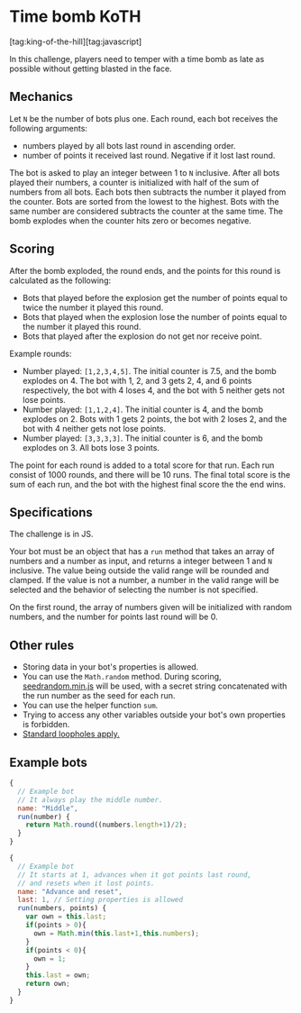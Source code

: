 # Time bomb KoTH

[tag:king-of-the-hill][tag:javascript]

In this challenge, players need to temper with a time bomb as late as possible without getting blasted in the face.

## Mechanics

Let `N` be the number of bots plus one. Each round, each bot receives the following arguments: 

- numbers played by all bots last round in ascending order.
- number of points it received last round. Negative if it lost last round.

The bot is asked to play an integer between 1 to `N` inclusive. After all bots played their numbers, a counter is initialized with half of the sum of numbers from all bots. Each bots then subtracts the number it played from the counter. Bots are sorted from the lowest to the highest. Bots with the same number are considered subtracts the counter at the same time. The bomb explodes when the counter hits zero or becomes negative. 

## Scoring

After the bomb exploded, the round ends, and the points for this round is calculated as the following: 

- Bots that played before the explosion get the number of points equal to twice the number it played this round.
- Bots that played when the explosion lose the number of points equal to the number it played this round.
- Bots that played after the explosion do not get nor receive point.

Example rounds:
 - Number played: `[1,2,3,4,5]`. The initial counter is 7.5, and the bomb explodes on 4. The bot with 1, 2, and 3 gets 2, 4, and 6 points respectively, the bot with 4 loses 4, and the bot with 5 neither gets not lose points.
 - Number played: `[1,1,2,4]`. The initial counter is 4, and the bomb explodes on 2. Bots with 1 gets 2 points, the bot with 2 loses 2, and the bot with 4 neither gets not lose points.
 - Number played: `[3,3,3,3]`. The initial counter is 6, and the bomb explodes on 3. All bots lose 3 points.

The point for each round is added to a total score for that run. Each run consist of 1000 rounds, and there will be 10 runs. The final total score is the sum of each run, and the bot with the highest final score the the end wins. 

## Specifications

The challenge is in JS.

Your bot must be an object that has a `run` method that takes an array of numbers and a number as input, and returns a integer between 1 and `N` inclusive. The value being outside the valid range will be rounded and clamped. If the value is not a number, a number in the valid range will be selected and the behavior of selecting the number is not specified. 

On the first round, the array of numbers given will be initialized with random numbers, and the number for points last round will be 0.

## Other rules

- Storing data in your bot's properties is allowed.
- You can use the `Math.random` method. During scoring, [seedrandom.min.js](http://davidbau.com/archives/2010/01/30/random_seeds_coded_hints_and_quintillions.html) will be used, with a secret string concatenated with the run number as the seed for each run.
- You can use the helper function `sum`.
- Trying to access any other variables outside your bot's own properties is forbidden.
- [Standard loopholes apply.](https://codegolf.meta.stackexchange.com/questions/1061/loopholes-that-are-forbidden-by-default)

## Example bots

```js
{
  // Example bot
  // It always play the middle number.
  name: "Middle", 
  run(number) {
    return Math.round((numbers.length+1)/2);
  }
}
```

```js
{
  // Example bot
  // It starts at 1, advances when it got points last round,
  // and resets when it lost points.
  name: "Advance and reset",
  last: 1, // Setting properties is allowed
  run(numbers, points) {
    var own = this.last;
    if(points > 0){
      own = Math.min(this.last+1,this.numbers);
    }
    if(points < 0){
      own = 1;
    }
    this.last = own;
    return own;
  }
}
```